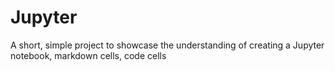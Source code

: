 # Jupyter
A short, simple project to showcase the understanding of creating a Jupyter notebook, markdown cells, code cells
